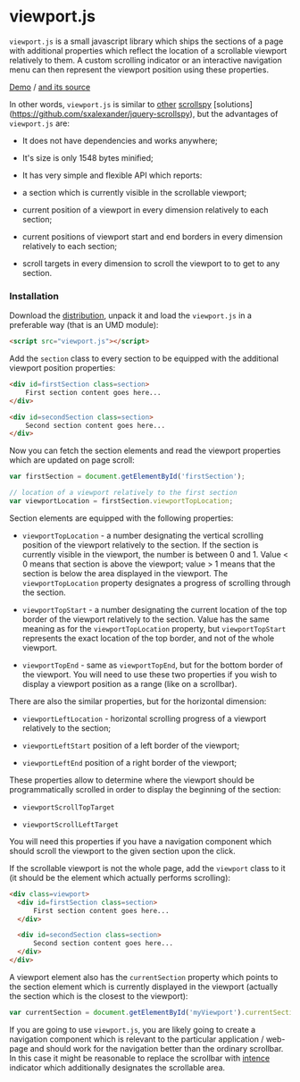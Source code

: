 viewport.js
===========


`viewport.js` is a small javascript library which ships the sections
of a page with additional properties which reflect the location of a
scrollable viewport relatively to them. A custom scrolling indicator
or an interactive navigation menu can then represent the viewport
position using these properties.

[Demo](http://asvd.github.io/viewport) / [and its
source](https://github.com/asvd/asvd.github.io/tree/master/viewport)

In other words, `viewport.js` is similar to
[other](http://davidwalsh.name/js/scrollspy)
[scrollspy](http://getbootstrap.com/javascript/#scrollspy) [solutions]
(https://github.com/sxalexander/jquery-scrollspy), but the advantages
of `viewport.js` are:

- It does not have dependencies and works anywhere;

- It's size is only 1548 bytes minified;

- It has very simple and flexible API which reports:

 - a section which is currently visible in the scrollable viewport;

 - current position of a viewport in every dimension relatively to each section;

 - current positions of viewport start and end borders in every dimension relatively to each section;

 - scroll targets in every dimension to scroll the viewport to to get to any section.


### Installation

Download the
[distribution](https://github.com/asvd/viewport/releases/download/v0.0.1/viewport-0.0.1.tar.gz),
unpack it and load the `viewport.js` in a preferable way (that is an
UMD module):

```html
<script src="viewport.js"></script>
```


Add the `section` class to every section to be equipped with the
additional viewport position properties:

```html
<div id=firstSection class=section>
    First section content goes here...
</div>

<div id=secondSection class=section>
    Second section content goes here...
</div>
```

Now you can fetch the section elements and read the viewport
properties which are updated on page scroll:

```js
var firstSection = document.getElementById('firstSection');

// location of a viewport relatively to the first section
var viewportLocation = firstSection.viewportTopLocation;
```


Section elements are equipped with the following properties:

- `viewportTopLocation` - a number designating the vertical scrolling
  position of the viewport relatively to the section. If the section
  is currently visible in the viewport, the number is between 0
  and 1. Value < 0 means that section is above the viewport; value > 1
  means that the section is below the area displayed in the
  viewport. The `viewportTopLocation` property designates a progress
  of scrolling through the section.

- `viewportTopStart` - a number designating the current location of
  the top border of the viewport relatively to the section. Value has
  the same meaning as for the `viewportTopLocation` property, but
  `viewportTopStart` represents the exact location of the top border,
  and not of the whole viewport.

- `viewportTopEnd` - same as `viewportTopEnd`, but for the bottom
  border of the viewport. You will need to use these two properties if
  you wish to display a viewport position as a range (like on a
  scrollbar).

There are also the similar properties, but for the horizontal
dimension:

- `viewportLeftLocation` - horizontal scrolling progress of a viewport
  relatively to the section;

- `viewportLeftStart` position of a left border of the viewport;

- `viewportLeftEnd` position of a right border of the viewport;

These properties allow to determine where the viewport should be
programmatically scrolled in order to display the beginning of the
section:

- `viewportScrollTopTarget`

- `viewportScrollLeftTarget`

You will need this properties if you have a navigation component which
should scroll the viewport to the given section upon the click.


If the scrollable viewport is not the whole page, add the `viewport`
class to it (it should be the element which actually performs
scrolling):


```html
<div class=viewport>
  <div id=firstSection class=section>
      First section content goes here...
  </div>

  <div id=secondSection class=section>
      Second section content goes here...
  </div>
</div>
```


A viewport element also has the `currentSection` property which points
to the section element which is currently displayed in the viewport
(actually the section which is the closest to the viewport):


```js
var currentSection = document.getElementById('myViewport').currentSection;
```



If you are going to use `viewport.js`, you are likely going to create
a navigation component which is relevant to the particular application
/ web-page and should work for the navigation better than the ordinary
scrollbar. In this case it might be reasonable to replace the
scrollbar with [intence](http://asvd.github.io/intence) indicator
which additionally designates the scrollable area.

